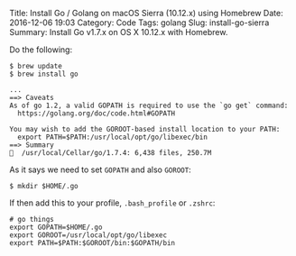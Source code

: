 Title: Install Go / Golang on macOS Sierra (10.12.x) using Homebrew
Date: 2016-12-06 19:03
Category: Code
Tags: golang
Slug: install-go-sierra
Summary: Install Go v1.7.x on OS X 10.12.x with Homebrew.

Do the following:

    $ brew update
    $ brew install go

    ...
    ==> Caveats
    As of go 1.2, a valid GOPATH is required to use the `go get` command:
      https://golang.org/doc/code.html#GOPATH

    You may wish to add the GOROOT-based install location to your PATH:
      export PATH=$PATH:/usr/local/opt/go/libexec/bin
    ==> Summary
    🍺  /usr/local/Cellar/go/1.7.4: 6,438 files, 250.7M

As it says we need to set `GOPATH` and also `GOROOT`:

    $ mkdir $HOME/.go

If then add this to your profile, `.bash_profile` or `.zshrc`:

    # go things
    export GOPATH=$HOME/.go
    export GOROOT=/usr/local/opt/go/libexec
    export PATH=$PATH:$GOROOT/bin:$GOPATH/bin
